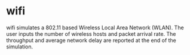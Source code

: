 # wifi
wifi simulates a 802.11 based Wireless Local Area Network (WLAN). The user inputs the number of wireless hosts and packet arrival rate. The throughput and average network delay are reported at the end of the simulation. 
